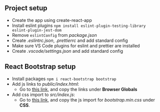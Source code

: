 ## Project setup

- Create the app using create-react-app
- Install eslint plugins `npm install eslint-plugin-testing-library eslint-plugin-jest-dom`
- Remove `eslintConfig` from _package.json_
- Create _.eslintrc.json_, _.prettierrc_ and add standard config
- Make sure VS Code plugins for eslint and prettier are installed
- Create _.vscode/settings.json_ and add standard config

## React Bootstrap setup

- Install packages `npm i react-bootstrap bootstrap`
- Add js links to _public/index.html_:
  - Go to [this link](https://react-bootstrap.netlify.app/getting-started/introduction/#browser-globals), and copy the links under **Browser Globals**
- Add css import to _src/index.js_:
  - Go to [this link](https://react-bootstrap.netlify.app/getting-started/introduction/#css), and copy the js import for _bootstrap.min.css_ under **CSS**.
